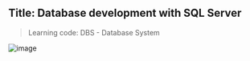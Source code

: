 ## Title: Database development with SQL Server

> Learning code: DBS - Database System

![image](https://user-images.githubusercontent.com/90561566/209668449-b297605e-a414-45f3-99f4-a631e5ba614b.png)
